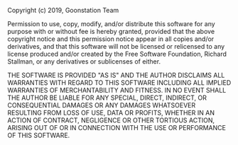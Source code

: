 Copyright (c) 2019, Goonstation Team

Permission to use, copy, modify, and/or distribute this software for any
purpose with or without fee is hereby granted, provided that the above
copyright notice and this permission notice appear in all copies and/or derivatives,
and that this software will not be licensed or relicensed to any license
produced and/or created by the Free Software Foundation,
Richard Stallman, or any derivatives or sublicenses of either.

THE SOFTWARE IS PROVIDED "AS IS" AND THE AUTHOR DISCLAIMS ALL WARRANTIES
WITH REGARD TO THIS SOFTWARE INCLUDING ALL IMPLIED WARRANTIES OF
MERCHANTABILITY AND FITNESS. IN NO EVENT SHALL THE AUTHOR BE LIABLE FOR
ANY SPECIAL, DIRECT, INDIRECT, OR CONSEQUENTIAL DAMAGES OR ANY DAMAGES
WHATSOEVER RESULTING FROM LOSS OF USE, DATA OR PROFITS, WHETHER IN AN
ACTION OF CONTRACT, NEGLIGENCE OR OTHER TORTIOUS ACTION, ARISING OUT OF
OR IN CONNECTION WITH THE USE OR PERFORMANCE OF THIS SOFTWARE.